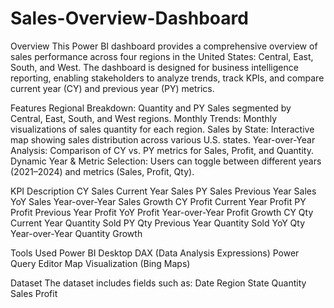 # Sales-Overview-Dashboard
Overview
This Power BI dashboard provides a comprehensive overview of sales performance across four regions in the United States: Central, East, South, and West. The dashboard is designed for business intelligence reporting, enabling stakeholders to analyze trends, track KPIs, and compare current year (CY) and previous year (PY) metrics.

Features
Regional Breakdown: Quantity and PY Sales segmented by Central, East, South, and West regions.
Monthly Trends: Monthly visualizations of sales quantity for each region.
Sales by State: Interactive map showing sales distribution across various U.S. states.
Year-over-Year Analysis: Comparison of CY vs. PY metrics for Sales, Profit, and Quantity.
Dynamic Year & Metric Selection: Users can toggle between different years (2021–2024) and metrics (Sales, Profit, Qty).

KPI	Description
CY Sales	Current Year Sales
PY Sales	Previous Year Sales
YoY Sales	Year-over-Year Sales Growth
CY Profit	Current Year Profit
PY Profit	Previous Year Profit
YoY Profit	Year-over-Year Profit Growth
CY Qty	Current Year Quantity Sold
PY Qty	Previous Year Quantity Sold
YoY Qty	Year-over-Year Quantity Growth

Tools Used
Power BI Desktop
DAX (Data Analysis Expressions)
Power Query Editor
Map Visualization (Bing Maps)

Dataset
The dataset includes fields such as:
Date
Region
State
Quantity
Sales
Profit
